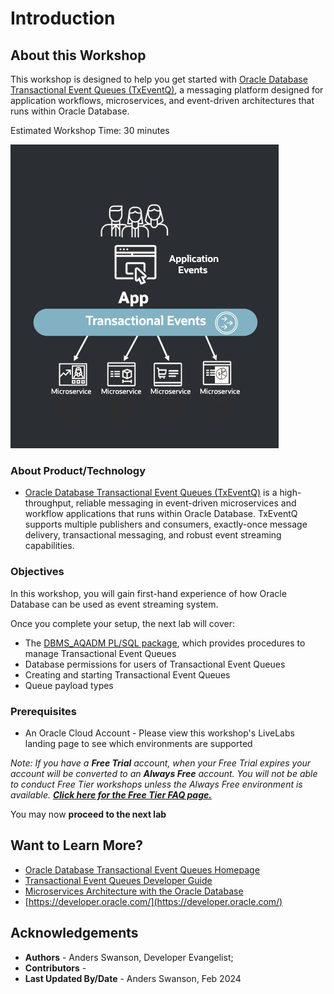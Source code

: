 # Introduction

## About this Workshop

This workshop is designed to help you get started with [Oracle Database Transactional Event Queues (TxEventQ)](https://www.oracle.com/database/advanced-queuing/), a messaging platform designed for application workflows, microservices, and event-driven architectures that runs within Oracle Database.

Estimated Workshop Time: 30 minutes

![TxEventQ Application Events](images/microservice-events.png " ")

### About Product/Technology

* [Oracle Database Transactional Event Queues (TxEventQ)](https://docs.oracle.com/en/database/oracle/oracle-database/23/adque/aq-introduction.html) is a high-throughput, reliable messaging in event-driven microservices and workflow applications that runs within Oracle Database. TxEventQ supports multiple publishers and consumers, exactly-once message delivery, transactional messaging, and robust event streaming capabilities.

### Objectives

In this workshop, you will gain first-hand experience of how Oracle Database can be used as event streaming system.

Once you complete your setup, the next lab will cover:

* The [DBMS_AQADM PL/SQL package](https://docs.oracle.com/en/database/oracle/oracle-database/23/arpls/DBMS_AQADM.html), which provides procedures to manage Transactional Event Queues
* Database permissions for users of Transactional Event Queues
* Creating and starting Transactional Event Queues
* Queue payload types

### Prerequisites

* An Oracle Cloud Account - Please view this workshop's LiveLabs landing page to see which environments are supported

*Note: If you have a **Free Trial** account, when your Free Trial expires your account will be converted to an **Always Free** account. You will not be able to conduct Free Tier workshops unless the Always Free environment is available. **[Click here for the Free Tier FAQ page.](https://www.oracle.com/cloud/free/faq.html)***


You may now **proceed to the next lab**

## Want to Learn More?

* [Oracle Database Transactional Event Queues Homepage](https://docs.oracle.com/en/database/oracle/oracle-database/23/adque/index.html)
* [Transactional Event Queues Developer Guide](https://oracle.github.io/microservices-datadriven/transactional-event-queues/)
* [Microservices Architecture with the Oracle Database](https://www.oracle.com/technetwork/database/availability/trn5515-microserviceswithoracle-5187372.pdf)
* [https://developer.oracle.com/](https://developer.oracle.com/)

## Acknowledgements

* **Authors** - Anders Swanson, Developer Evangelist;
* **Contributors** - 
* **Last Updated By/Date** - Anders Swanson, Feb 2024
